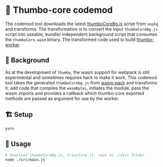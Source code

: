 # 🎲 Thumbo-core codemod

The codemod tool downloads the latest [thumboCoreBg.js](https://unpkg.com/thumbo-core@1.0.8/pkg/thumbo_core_bg.js) script from `unpkg`
and transforms. The transformation is to convert the input `thumboCoreBg.js` script into useable, bundler independent background script
that consumes the `thumboCore.wasm` binary.
The transformed code used to build [thumbo-worker](../thumbo-worker).

## 📜 Background

As at the development of `thumbo`, the wasm support for webpack is still experimental and sometimes requires hack to make it work.
This codemod tool takes the generated `thumboCorebg.js` from [wasm-pack](https://rustwasm.github.io/wasm-pack/) and transforms it; add code that compiles the `wasmBytes`, initiates the module, pass the wasm imports
and provides a callback which thumbo-core exported methods are passed as argument for use by the worker.

## 🏗 Setup

```bash
yarn
```

## 🔧 Usage

```bash
# download thumboCoreBg.js, transform it, save to ./dist folder
node ./src/main.js
```
